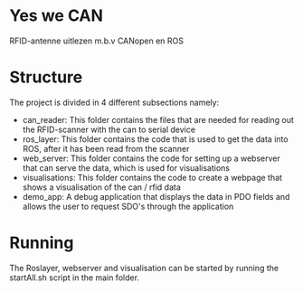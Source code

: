 # Yes we CAN
RFID-antenne uitlezen m.b.v CANopen en ROS


# Structure
The project is divided in 4 different subsections namely:
- can_reader: This folder contains the files that are needed for reading out the RFID-scanner with the can to serial device
- ros_layer: This folder contains the code that is used to get the data into ROS, after it has been read from the scanner
- web_server: This folder contains the code for setting up a webserver that can serve the data, which is used for visualisations
- visualisations: This folder contains the code to create a webpage that shows a visualisation of the can / rfid data
- demo_app: A debug application that displays the data in PDO fields and allows the user to request SDO's through the application


# Running
The Roslayer, webserver and visualisation can be started by running the startAll.sh script in the main folder. 

